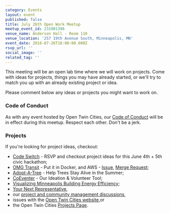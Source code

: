 ```yaml
---
category: Events
layout: event
published: false
title: July 26th Open Work Meetup
meetup_event_id: 231901396
venue_name: Anderson Hall - Room 110
venue_location: '257 19th Avenue South, Minneapolis, MN'
event_date: 2016-07-26T18:00:00.000Z
rsvp_url: ''
social_image: ''
related_tag: ''
---
```


This meeting will be an open lab time where we will work on projects. Come with
ideas for projects, things you may have already started, or we'll try to match
you up with an already existing project or idea.

Please comment below any ideas or projects you might want to work on.

### Code of Conduct

As with any event hosted by Open Twin Cities, our [Code of Conduct](/about/code-of-conduct/) 
will be in effect during this meetup. Respect each other. Don't be a jerk.

### Projects

If you're looking for project ideas, checkout: 

- [Code Switch](http://codeswitch.mn/) - RSVP and checkout project ideas for this June 4th + 5th civic hackathon; 
- [OMG Transit](https://github.com/omgtransit/omgtransit) - Put it in Docker, and AWS - [Issue](https://github.com/omgtransit/omgtransit/issues/1), [Merge Request](https://github.com/omgtransit/omgtransit/pull/4); 
- [Adopt-A-Tree](https://github.com/ballPointPenguin/adopt-a-tree) - Help Trees Stay Alive in the Summer;
- [CoEventer](https://github.com/campuscodefest/ccf) - Our Ideation & Volunteer Tool;
- [Visualizing Minneapolis Building Energy Efficiency](https://groups.google.com/forum/#!topic/twin-cities-brigade/fCqgHHATNw8);
- [Your Next Representative](https://groups.google.com/forum/#!topic/twin-cities-brigade/SbX4B_Fhp7w),
- our [project and community management discussions](http://bit.ly/manageOTC),
- issues with the [Open Twin Cities website](https://github.com/OpenTwinCities/opentwincities.github.com),or 
- the Open Twin Cities [Projects Page](/projects).

